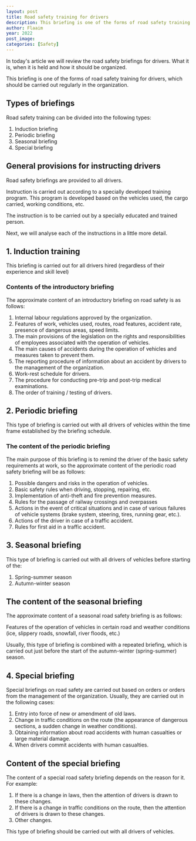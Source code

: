 ```yaml
---
layout: post
title: Road safety training for drivers
description: This briefing is one of the forms of road safety training for drivers, which should be carried out regularly in the organization.
author: Flaaim
year: 2022
post_image: 
categories: [Safety]
---
```



In today's article we will review the road safety briefings for drivers. What it is, when it is held and how it should be organized.

This briefing is one of the forms of road safety training for drivers, which should be carried out regularly in the organization.


## Types of briefings

Road safety training can be divided into the following types:

1.	Induction briefing
2.	Periodic briefing
3.	Seasonal briefing
4.	Special briefing


## General provisions for instructing drivers

Road safety briefings are provided to all drivers.

Instruction is carried out according to a specially developed training program. This program is developed based on the vehicles used, the cargo carried, working conditions, etc.

The instruction is to be carried out by a specially educated and trained person.

Next, we will analyse each of the instructions in a little more detail.

## 1.	Induction training

This briefing is carried out for all drivers hired (regardless of their experience and skill level)

### Contents of the introductory briefing

The approximate content of an introductory briefing on road safety is as follows:

1.	Internal labour regulations approved by the organization.
2.	Features of work, vehicles used, routes, road features, accident rate, presence of dangerous areas, speed limits.
3.	The main provisions of the legislation on the rights and responsibilities of employees associated with the operation of vehicles.
4.	The main causes of accidents during the operation of vehicles and measures taken to prevent them.
5.	The reporting procedure of information about an accident by drivers to the management of the organization.
6.	Work-rest schedule for drivers.
7.	The procedure for conducting pre-trip and post-trip medical examinations.
8.	The order of training / testing of drivers.

## 2. Periodic briefing

This type of briefing is carried out with all drivers of vehicles within the time frame established by the briefing schedule.

### The content of the periodic briefing
  
The main purpose of this briefing is to remind the driver of the basic safety requirements at work, so the approximate content of the periodic road safety briefing will be as follows:

1.	Possible dangers and risks in the operation of vehicles.
2.	Basic safety rules when driving, stopping, repairing, etc.
3.	Implementation of anti-theft and fire prevention measures.
4.	Rules for the passage of railway crossings and overpasses
5.	Actions in the event of critical situations and in case of various failures of vehicle systems (brake system, steering, tires, running gear, etc.).
6.	Actions of the driver in case of a traffic accident.
7.	Rules for first aid in a traffic accident.


## 3. Seasonal briefing

This type of briefing is carried out with all drivers of vehicles before starting of the:
1.	Spring-summer season
2.	Autumn-winter season

## The content of the seasonal briefing

The approximate content of a seasonal road safety briefing is as follows:

Features of the operation of vehicles in certain road and weather conditions (ice, slippery roads, snowfall, river floods, etc.)

Usually, this type of briefing is combined with a repeated briefing, which is carried out just before the start of the autumn-winter (spring-summer) season.


## 4. Special briefing

Special briefings on road safety are carried out based on orders or orders from the management of the organization. Usually, they are carried out in the following cases:

1.	Entry into force of new or amendment of old laws.
2.	Change in traffic conditions on the route (the appearance of dangerous sections, a sudden change in weather conditions).
3.	Obtaining information about road accidents with human casualties or large material damage.
4.	When drivers commit accidents with human casualties.


## Content of the special briefing

The content of a special road safety briefing depends on the reason for it. For example:

1.	If there is a change in laws, then the attention of drivers is drawn to these changes.
2.	If there is a change in traffic conditions on the route, then the attention of drivers is drawn to these changes.
3.	Other changes.

This type of briefing should be carried out with all drivers of vehicles.


